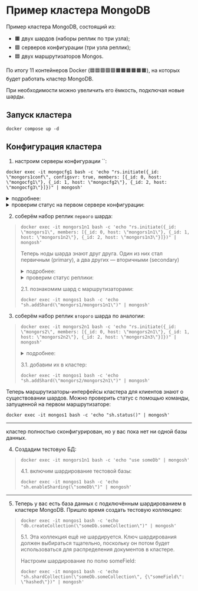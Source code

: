 # Пример кластера MongoDB

Пример кластера MongoDB, состоящий из:
- :orange_square: двух шардов (наборы реплик по три узла); 
- :green_square: серверов конфигурации (три узла реплик);
- :blue_square: двух маршрутизаторов Mongos.

По итогу 11 контейнеров Docker (:blue_square::blue_square::green_square::green_square::green_square::orange_square::orange_square::orange_square::orange_square::orange_square::orange_square:), на которых будет работать кластер MongoDB.


При необходимости можно увеличить его ёмкость, подключая новые шарды.

## Запуск кластера

```docker
docker compose up -d
```

## Конфигурация кластера

1. настроим серверы конфигурации ``:

```docker
docker exec -it mongocfg1 bash -c 'echo "rs.initiate({_id: \"mongors1conf\", configsvr: true, members: [{_id: 0, host: \"mongocfg1\"}, {_id: 1, host: \"mongocfg2\"}, {_id: 2, host: \"mongocfg3\"}]})" | mongosh'
```

<details> 
<summary>подробнее:</summary>

вот это передали в `rs.initiate()`

```json
{
  _id: "mongors1conf",
  configsvr: true,
  members: [
    {
      _id: 0,
      host: "mongocfg1"
    },
    {
      _id: 1,
      host: "mongocfg2"
    },
    {
      _id: 2,
      host: "mongocfg3"
    }
  ]
}
```

</details> 

<details> 
<summary>проверим статус на первом сервере конфигурации:</summary>

```docker
docker exec -it mongocfg1 bash -c 'echo "rs.status()" | mongosh'
```

</details>

2. соберём набор реплик `первого` шарда:

> ```docker
> docker exec -it mongors1n1 bash -c 'echo "rs.initiate({_id: \"mongors1\", members: [{_id: 0, host: \"mongors1n1\"}, {_id: 1, host: \"mongors1n2\"}, {_id: 2, host: \"mongors1n3\"}]})" | mongosh'
> ```
> 
> Теперь ноды шарда знают друг друга. Один из них стал первичным (primary), а два других — вторичными (secondary)
> 
> <details> 
> <summary>подробнее:</summary>
> 
> вот это передали в `rs.initiate()`
> 
> ```json
> {
>   _id: "mongors1",
>   members: [
>     {
>       _id: 0,
>       host: "mongors1n1"
>     },
>     {
>       _id: 1,
>       host: "mongors1n2"
>     },
>     {
>       _id: 2,
>       host: "mongors1n3"
>     }
>   ]
> }
> ```
> 
> </details> 
> 
> <details> 
> <summary>проверим статус реплики:</summary>
> 
> ```docker
> docker exec -it mongors1n1 bash -c 'echo "rs.status()" | mongosh'
> ```
> 
> </details>
> 
> 2.1. познакомим шард с маршрутизаторами:
> 
> ```docker
> docker exec -it mongos1 bash -c 'echo "sh.addShard(\"mongors1/mongors1n1\")" | mongosh'
> ```

3. соберём набор реплик `второго` шарда по аналогии:

> ```docker
> docker exec -it mongors2n1 bash -c 'echo "rs.initiate({_id: \"mongors2\", members: [{_id: 0, host: \"mongors2n1\"}, {_id: 1, host: \"mongors2n2\"}, {_id: 2, host: \"mongors2n3\"}]})" | mongosh'
> ```
> 
> <details> 
> <summary>подробнее:</summary>
> 
> вот это передали в `rs.initiate()`
> 
> ```json
> {
>   _id: "mongors2",
>   members: [
>     {
>       _id: 0,
>       host: "mongors2n1"
>     },
>     {
>       _id: 1,
>       host: "mongors2n2"
>     },
>     {
>       _id: 2,
>       host: "mongors2n3"
>     }
>   ]
> }
> ```
> 
> </details> 
> 
> 3.1. добавим их в кластер:
> 
> ```docker
> docker exec -it mongos1 bash -c 'echo "sh.addShard(\"mongors2/mongors2n1\")" | mongosh'
> ```

Теперь маршрутизаторы-интерфейсы кластера для клиентов знают о существовании шардов. Можно проверить статус с помощью
команды, запущенной на первом маршрутизаторе:

```docker
docker exec -it mongos1 bash -c 'echo "sh.status()" | mongosh'
```
---
кластер полностью сконфигурирован, но у вас пока нет ни одной базы данных. 

4. Создадим тестовую БД:

> ```docker
> docker exec -it mongors1n1 bash -c 'echo "use someDb" | mongosh'
> ```
> 
> 4.1. включим шардирование тестовой базы:
> 
> ```docker
> docker exec -it mongos1 bash -c 'echo "sh.enableSharding(\"someDb\")" | mongosh'
> ```
---
5. Теперь у вас есть база данных с подключённым шардированием в кластере MongoDB. Пришло время создать тестовую
   коллекцию:

> ```docker
> docker exec -it mongos1 bash -c 'echo "db.createCollection(\"someDb.someCollection\")" | mongosh'
> ```
> 
> 5.1. Эта коллекция ещё не шардируется. Ключ шардирования должен выбираться тщательно, поскольку он потом будет
>    использоваться для распределения документов в кластере. 
> 
> Настроим шардирование по полю someField:
> 
> ```docker
> docker exec -it mongos1 bash -c 'echo "sh.shardCollection(\"someDb.someCollection\", {\"someField\": \"hashed\"})" | mongosh'
> ```
